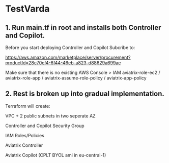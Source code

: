 # TestVarda

## 1.  Run main.tf in root and installs both Controller and Copilot.

Before you start deploying Controller and Copilot
Subcribe to:

https://aws.amazon.com/marketplace/server/procurement?productId=28c70cf4-6f44-46eb-a823-d88629a699ae

Make sure that there is no existing AWS Console > IAM aviatrix-role-ec2 / aviatrix-role-app / aviatrix-assume-role-policy / aviatrix-app-policy


## 2.  Rest is broken up into gradual implementation.

Terraform will create:

VPC + 2 public subnets in two seperate AZ

Controller and Copilot Security Group

IAM Roles/Policies

Aviatrix Controller

Aviatrix Copilot (CPLT BYOL ami in eu-central-1)
